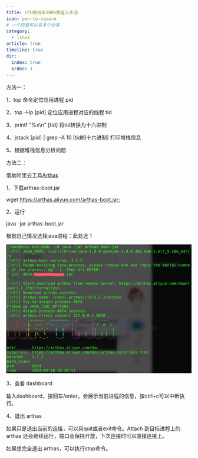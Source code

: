 ```yaml
---
title: CPU使用率100%排查五步法
icon: pen-to-square
# 一个页面可以有多个分类
category:
  - linux
article: true
timeline: true
dir:
  index: true
  order: 1
---
```


方法一：

1、top 命令定位应用进程 pid

2、top -Hp [pid] 定位应用进程对应的线程 tid

3、printf "%x\n" [tid] 将tid转换为十六进制

4、jstack [pid] | grep -A 10 [tid的十六进制] 打印堆栈信息

5、根据堆栈信息分析问题


方法二：

借助阿里云工具[Arthas](https://arthas.aliyun.com/doc/quick-start.html#_1-%E5%90%AF%E5%8A%A8-math-game)

1、下载arthas-boot.jar

wget https://arthas.aliyun.com/arthas-boot.jar;

2、运行 

java -jar arthas-boot.jar

根据自己情况选择java进程：此处选 1

![linux_1.png](../../images/linux/linux_1.png)


3、查看 dashboard

输入dashboard，按回车/enter，会展示当前进程的信息，按ctrl+c可以中断执行。

4、退出 arthas

如果只是退出当前的连接，可以用quit或者exit命令。Attach 到目标进程上的 arthas 还会继续运行，端口会保持开放，下次连接时可以直接连接上。

如果想完全退出 arthas，可以执行stop命令。